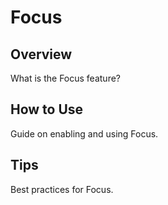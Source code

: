 # Focus

## Overview
What is the Focus feature?

## How to Use
Guide on enabling and using Focus.

## Tips
Best practices for Focus.